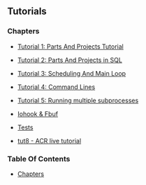 ## Tutorials


### Chapters
<a href="#chapters"></a>

<!-- TOC_BEG AUTO -->
* [Tutorial 1: Parts And Projects Tutorial](/txt/tut/tut1.md)

* [Tutorial 2: Parts And Projects in SQL](/txt/tut/tut2.md)

* [Tutorial 3: Scheduling And Main Loop](/txt/tut/tut3.md)

* [Tutorial 4: Command Lines](/txt/tut/tut4.md)

* [Tutorial 5: Running multiple subprocesses](/txt/tut/tut5.md)

* [Iohook & Fbuf](/txt/tut/tut6.md)

* [Tests](/txt/tut/tut7.md)

* [tut8 - ACR live tutorial](/txt/tut/tut8.md)

<!-- TOC_END AUTO -->

### Table Of Contents
<a href="#table-of-contents"></a>
* [Chapters](#chapters)


